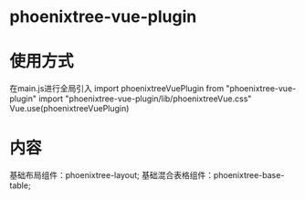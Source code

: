 # phoenixtree-vue-plugin

# 使用方式
在main.js进行全局引入
import phoenixtreeVuePlugin from "phoenixtree-vue-plugin"
import "phoenixtree-vue-plugin/lib/phoenixtreeVue.css"
Vue.use(phoenixtreeVuePlugin)

# 内容
基础布局组件：phoenixtree-layout;
基础混合表格组件：phoenixtree-base-table;
